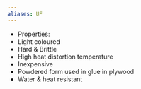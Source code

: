 ```yaml
---
aliases: UF
---
```


 - Properties:
  - Light coloured
  - Hard & Brittle
  - High heat distortion temperature
  - Inexpensive
  - Powdered form used in glue in plywood
  - Water & heat resistant